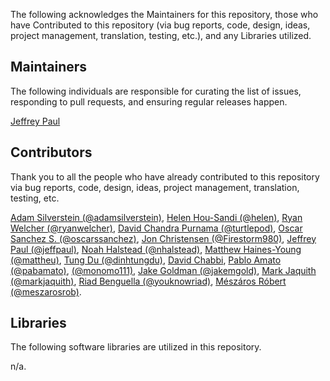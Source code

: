 The following acknowledges the Maintainers for this repository, those who have Contributed to this repository (via bug reports, code, design, ideas, project management, translation, testing, etc.), and any Libraries utilized.

## Maintainers

The following individuals are responsible for curating the list of issues, responding to pull requests, and ensuring regular releases happen.

[Jeffrey Paul](https://github.com/jeffpaul)

## Contributors

Thank you to all the people who have already contributed to this repository via bug reports, code, design, ideas, project management, translation, testing, etc.

[Adam Silverstein (@adamsilverstein)](https://github.com/adamsilverstein), [Helen Hou-Sandi (@helen)](https://github.com/helen), [Ryan Welcher (@ryanwelcher)](https://github.com/ryanwelcher), [David Chandra Purnama (@turtlepod)](https://github.com/turtlepod), [Oscar Sanchez S. (@oscarssanchez)](https://github.com/oscarssanchez), [Jon Christensen (@Firestorm980)](https://github.com/Firestorm980), [Jeffrey Paul (@jeffpaul)](https://github.com/jeffpaul), [Noah Halstead (@nhalstead)](https://github.com/nhalstead), [Matthew Haines-Young (@mattheu)](https://github.com/mattheu), [Tung Du (@dinhtungdu)](https://github.com/dinhtungdu), [David Chabbi](https://www.linkedin.com/in/david-chabbi-985719b4/), [Pablo Amato (@pabamato)](https://github.com/pabamato), [(@monomo111)](https://github.com/monomo111), [Jake Goldman (@jakemgold)](https://github.com/jakemgold), [Mark Jaquith (@markjaquith)](https://github.com/markjaquith), [Riad Benguella (@youknowriad)](https://github.com/youknowriad), [Mészáros Róbert (@meszarosrob)](https://github.com/meszarosrob).

## Libraries

The following software libraries are utilized in this repository.

n/a.
